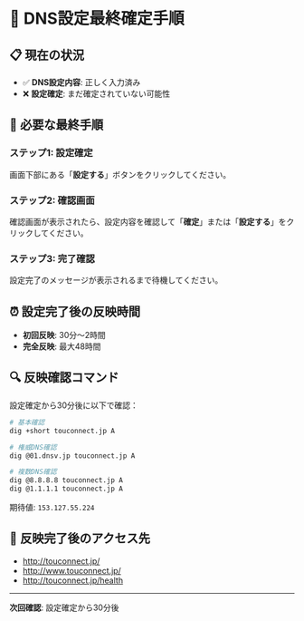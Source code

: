 # 🎯 DNS設定最終確定手順

## 📋 現在の状況
- ✅ **DNS設定内容**: 正しく入力済み
- ❌ **設定確定**: まだ確定されていない可能性

## 🔧 必要な最終手順

### ステップ1: 設定確定
画面下部にある「**設定する**」ボタンをクリックしてください。

### ステップ2: 確認画面
確認画面が表示されたら、設定内容を確認して「**確定**」または「**設定する**」をクリックしてください。

### ステップ3: 完了確認
設定完了のメッセージが表示されるまで待機してください。

## ⏰ 設定完了後の反映時間
- **初回反映**: 30分〜2時間
- **完全反映**: 最大48時間

## 🔍 反映確認コマンド

設定確定から30分後に以下で確認：

```bash
# 基本確認
dig +short touconnect.jp A

# 権威DNS確認
dig @01.dnsv.jp touconnect.jp A

# 複数DNS確認
dig @8.8.8.8 touconnect.jp A
dig @1.1.1.1 touconnect.jp A
```

期待値: `153.127.55.224`

## 📱 反映完了後のアクセス先
- http://touconnect.jp/
- http://www.touconnect.jp/
- http://touconnect.jp/health

---
**次回確認**: 設定確定から30分後
